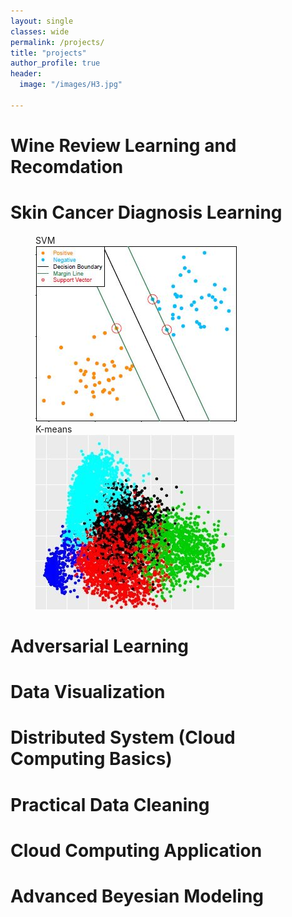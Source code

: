 ```yaml
---
layout: single
classes: wide
permalink: /projects/
title: "projects"
author_profile: true
header:
  image: "/images/H3.jpg"	

---
```




# Wine Review Learning and Recomdation



# Skin Cancer Diagnosis Learning


<figure class="half">
    <figcaption>SVM</figcaption>
    <a href="/images/SVM.jpg"><img src="/images/SVM.jpg"></a>
    <figcaption>K-means</figcaption>
    <a href="/images/K_means.jpg"><img src="/images/K_means.jpg"></a>   
</figure>




# Adversarial Learning


# Data Visualization

# Distributed System (Cloud Computing Basics)

# Practical Data Cleaning

# Cloud Computing Application

# Advanced Beyesian Modeling

